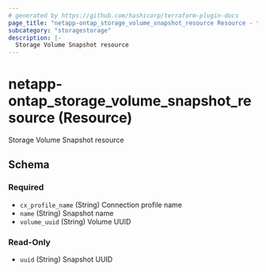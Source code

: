 ```yaml
---
# generated by https://github.com/hashicorp/terraform-plugin-docs
page_title: "netapp-ontap_storage_volume_snapshot_resource Resource - terraform-provider-netapp-ontap"
subcategory: "storagestorage"
description: |-
  Storage Volume Snapshot resource
---
```


# netapp-ontap_storage_volume_snapshot_resource (Resource)

Storage Volume Snapshot resource



<!-- schema generated by tfplugindocs -->
## Schema

### Required

- `cx_profile_name` (String) Connection profile name
- `name` (String) Snapshot name
- `volume_uuid` (String) Volume UUID

### Read-Only

- `uuid` (String) Snapshot UUID


